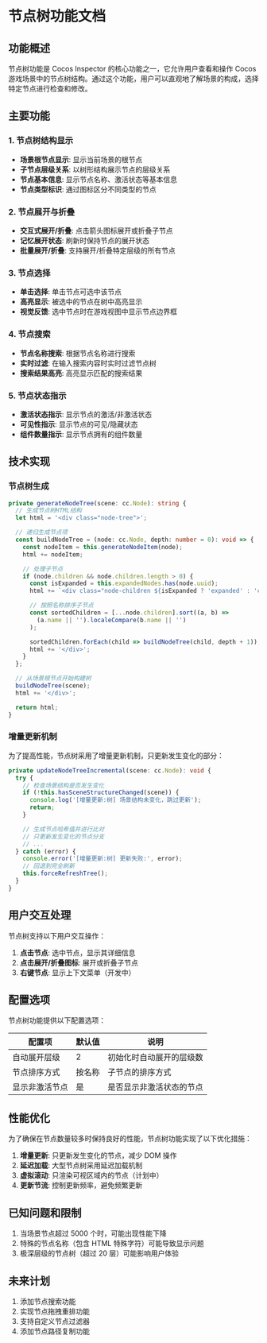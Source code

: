 # 节点树功能文档

## 功能概述

节点树功能是 Cocos Inspector 的核心功能之一，它允许用户查看和操作 Cocos 游戏场景中的节点树结构。通过这个功能，用户可以直观地了解场景的构成，选择特定节点进行检查和修改。

## 主要功能

### 1. 节点树结构显示

- **场景根节点显示**: 显示当前场景的根节点
- **子节点层级关系**: 以树形结构展示节点的层级关系
- **节点基本信息**: 显示节点名称、激活状态等基本信息
- **节点类型标识**: 通过图标区分不同类型的节点

### 2. 节点展开与折叠

- **交互式展开/折叠**: 点击箭头图标展开或折叠子节点
- **记忆展开状态**: 刷新时保持节点的展开状态
- **批量展开/折叠**: 支持展开/折叠特定层级的所有节点

### 3. 节点选择

- **单击选择**: 单击节点可选中该节点
- **高亮显示**: 被选中的节点在树中高亮显示
- **视觉反馈**: 选中节点时在游戏视图中显示节点边界框

### 4. 节点搜索

- **节点名称搜索**: 根据节点名称进行搜索
- **实时过滤**: 在输入搜索内容时实时过滤节点树
- **搜索结果高亮**: 高亮显示匹配的搜索结果

### 5. 节点状态指示

- **激活状态指示**: 显示节点的激活/非激活状态
- **可见性指示**: 显示节点的可见/隐藏状态
- **组件数量指示**: 显示节点拥有的组件数量

## 技术实现

### 节点树生成

```typescript
private generateNodeTree(scene: cc.Node): string {
  // 生成节点树HTML结构
  let html = '<div class="node-tree">';

  // 递归生成节点项
  const buildNodeTree = (node: cc.Node, depth: number = 0): void => {
    const nodeItem = this.generateNodeItem(node);
    html += nodeItem;

    // 处理子节点
    if (node.children && node.children.length > 0) {
      const isExpanded = this.expandedNodes.has(node.uuid);
      html += `<div class="node-children ${isExpanded ? 'expanded' : 'collapsed'}" data-parent="${node.uuid}">`;

      // 按照名称排序子节点
      const sortedChildren = [...node.children].sort((a, b) =>
        (a.name || '').localeCompare(b.name || '')
      );

      sortedChildren.forEach(child => buildNodeTree(child, depth + 1));
      html += '</div>';
    }
  };

  // 从场景根节点开始构建树
  buildNodeTree(scene);
  html += '</div>';

  return html;
}
```

### 增量更新机制

为了提高性能，节点树采用了增量更新机制，只更新发生变化的部分：

```typescript
private updateNodeTreeIncremental(scene: cc.Node): void {
  try {
    // 检查场景结构是否发生变化
    if (!this.hasSceneStructureChanged(scene)) {
      console.log('[增量更新:树] 场景结构未变化，跳过更新');
      return;
    }

    // 生成节点哈希值并进行比对
    // 只更新发生变化的节点分支
    // ...
  } catch (error) {
    console.error('[增量更新:树] 更新失败:', error);
    // 回退到完全刷新
    this.forceRefreshTree();
  }
}
```

## 用户交互处理

节点树支持以下用户交互操作：

1. **点击节点**: 选中节点，显示其详细信息
2. **点击展开/折叠图标**: 展开或折叠子节点
3. **右键节点**: 显示上下文菜单（开发中）

## 配置选项

节点树功能提供以下配置选项：

| 配置项         | 默认值 | 说明                     |
| -------------- | ------ | ------------------------ |
| 自动展开层级   | 2      | 初始化时自动展开的层级数 |
| 节点排序方式   | 按名称 | 子节点的排序方式         |
| 显示非激活节点 | 是     | 是否显示非激活状态的节点 |

## 性能优化

为了确保在节点数量较多时保持良好的性能，节点树功能实现了以下优化措施：

1. **增量更新**: 只更新发生变化的节点，减少 DOM 操作
2. **延迟加载**: 大型节点树采用延迟加载机制
3. **虚拟滚动**: 只渲染可视区域内的节点（计划中）
4. **更新节流**: 控制更新频率，避免频繁更新

## 已知问题和限制

1. 当场景节点超过 5000 个时，可能出现性能下降
2. 特殊的节点名称（包含 HTML 特殊字符）可能导致显示问题
3. 极深层级的节点树（超过 20 层）可能影响用户体验

## 未来计划

1. 添加节点搜索功能
2. 实现节点拖拽重排功能
3. 支持自定义节点过滤器
4. 添加节点路径复制功能
